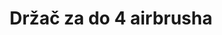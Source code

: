 ---
layout: product
title: "Držač za do 4 airbrusha"
price: "1350" 
desc: "Držač"
img_path: "/assets/img/HS-H2.webp"
brand: "N/A"
available: true
special_offer: false
new: false
soon: false
cat: "070000"
subcat: "070500"
subsubcat: "0N/A"
sifra: "HS-H2"
popular: true
spec: false
---